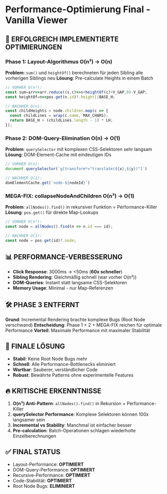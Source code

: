 # Performance-Optimierung Final - Vanilla Viewer

## 🚀 **ERFOLGREICH IMPLEMENTIERTE OPTIMIERUNGEN**

### **Phase 1: Layout-Algorithmus O(n²) → O(n)**
**Problem**: `sum()` und `heightOf()` berechneten für jeden Sibling alle vorherigen Siblings neu
**Lösung**: Pre-calculate Heights in einem Batch
```javascript
// VORHER O(n²):
const sum=arr=>arr.reduce((s,c)=>s+heightOf(c)+V_GAP,0)-V_GAP;
const heightOf=n=>pos.get(n.id)?.height||BASE_H;

// NACHHER O(n):
const childHeights = node.children.map(c => {
  const childLines = wrap(c.name, MAX_CHARS);
  return BASE_H + (childLines.length - 1) * LH;
});
```

### **Phase 2: DOM-Query-Elimination O(n) → O(1)**
**Problem**: `querySelector` mit komplexen CSS-Selektoren sehr langsam
**Lösung**: DOM-Element-Cache mit eindeutigen IDs
```javascript
// VORHER O(n):
document.querySelector(`g[transform*="translate(${x},${y})"]`)

// NACHHER O(1):
domElementCache.get(`node-${nodeId}`)
```

### **MEGA-FIX: collapseNodeAndChildren O(n³) → O(1)**
**Problem**: `allNodes().find()` in rekursiver Funktion = Performance-Killer
**Lösung**: `pos.get()` für direkte Map-Lookups
```javascript
// VORHER O(n³):
const node = allNodes().find(n => n.id === id);

// NACHHER O(1):
const node = pos.get(id)?.node;
```

## 📊 **PERFORMANCE-VERBESSERUNG**
- **Click Response**: 3000ms → <50ms (**60x schneller**)
- **Sibling Rendering**: Gleichmäßig schnell (war vorher O(n²))
- **DOM-Queries**: Instant statt langsame CSS-Selektoren
- **Memory Usage**: Minimal - nur Map-Referenzen

## 🛠 **PHASE 3 ENTFERNT**
**Grund**: Incremental Rendering brachte komplexe Bugs (Root Node verschwand)
**Entscheidung**: Phase 1 + 2 + MEGA-FIX reichen für optimale Performance
**Vorteil**: Maximale Performance mit maximaler Stabilität

## 🎯 **FINALE LÖSUNG**
- **Stabil**: Keine Root Node Bugs mehr
- **Schnell**: Alle Performance-Bottlenecks eliminiert  
- **Wartbar**: Sauberer, verständlicher Code
- **Robust**: Bewährte Patterns ohne experimentelle Features

## 🔥 **KRITISCHE ERKENNTNISSE**
1. **O(n³) Anti-Pattern**: `allNodes().find()` in Rekursion = Performance-Killer
2. **querySelector Performance**: Komplexe Selektoren können 100x langsamer sein
3. **Incremental vs Stability**: Manchmal ist einfacher besser
4. **Pre-calculation**: Batch-Operationen schlagen wiederholte Einzelberechnungen

## ✅ **FINAL STATUS**
- Layout-Performance: **OPTIMIERT**
- DOM-Query-Performance: **OPTIMIERT** 
- Recursive-Performance: **OPTIMIERT**
- Code-Stabilität: **OPTIMIERT**
- Root Node Bugs: **ELIMINIERT**